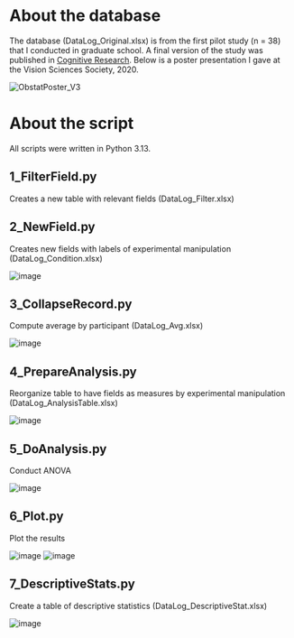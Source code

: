 # About the database

The database (DataLog_Original.xlsx) is from the first pilot study (n = 38) that I conducted in graduate school. A final version of the study was published in [Cognitive Research](https://link.springer.com/article/10.1186/s41235-022-00356-y). Below is a poster presentation I gave at the Vision Sciences Society, 2020.

![ObstatPoster_V3](https://github.com/user-attachments/assets/9bae25a5-be6f-406b-b5cc-8a26af1dd500)

# About the script

All scripts were written in Python 3.13.

1_FilterField.py
-
Creates a new table with relevant fields (DataLog_Filter.xlsx)

2_NewField.py
-
Creates new fields with labels of experimental manipulation (DataLog_Condition.xlsx)

![image](https://github.com/user-attachments/assets/3e484b9c-fe87-4ee5-8367-d6c310bf3bd7)

3_CollapseRecord.py
-
Compute average by participant (DataLog_Avg.xlsx)

![image](https://github.com/user-attachments/assets/0547bd9f-900a-461e-8608-fa2d578cea14)

4_PrepareAnalysis.py
-
Reorganize table to have fields as measures by experimental manipulation (DataLog_AnalysisTable.xlsx)

![image](https://github.com/user-attachments/assets/edb41554-da49-4f78-b67d-3e9289d14d4b)

5_DoAnalysis.py
-
Conduct ANOVA

![image](https://github.com/user-attachments/assets/9dec3447-7c1a-431f-854e-4c3140444a42)

6_Plot.py
-
Plot the results

![image](https://github.com/user-attachments/assets/0a177173-e518-4fec-995c-f576bf4edbba)
![image](https://github.com/user-attachments/assets/b62d850b-bee7-4c01-9b5d-82e83df36c65)


7_DescriptiveStats.py
-
Create a table of descriptive statistics (DataLog_DescriptiveStat.xlsx)

![image](https://github.com/user-attachments/assets/72ceaddb-48b6-45b3-a209-d91d813cfbb1)
